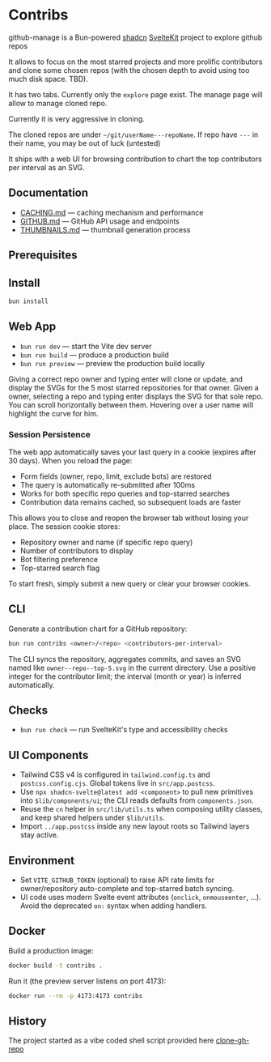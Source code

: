 # Contribs

github-manage is  a Bun-powered [shadcn](https://www.shadcn-svelte.com/)
[SvelteKit](https://svelte.dev/) project to explore github repos

It allows to focus on the most starred projects and more prolific
contributors and clone some chosen repos (with the chosen depth to
avoid using too much disk space. TBD).

It has two tabs. Currently only the `explore` page exist. The manage page
will allow to manage cloned repo.

Currently it is very aggressive in cloning.

The cloned repos are under `~/git/userName---repoName`. If repo have
`---` in their name, you may be out of luck (untested)

It ships with a web UI for browsing contribution to chart the top
contributors per interval as an SVG.

## Documentation

- [CACHING.md](CACHING.md) &mdash; caching mechanism and performance
- [GITHUB.md](GITHUB.md) &mdash; GitHub API usage and endpoints
- [THUMBNAILS.md](THUMBNAILS.md) &mdash; thumbnail generation process

## Prerequisites

## Install

```bash
bun install
```

## Web App

- `bun run dev` &mdash; start the Vite dev server
- `bun run build` &mdash; produce a production build
- `bun run preview` &mdash; preview the production build locally

Giving a correct repo owner and typing enter will clone or update, and
display the SVGs for the 5 most starred repositories for that owner.
Given a owner, selecting a repo and typing enter displays the SVG for
that sole repo. You can scroll horizontally between them. Hovering over
a user name will highlight the curve for him.

### Session Persistence

The web app automatically saves your last query in a cookie (expires
after 30 days). When you reload the page:

- Form fields (owner, repo, limit, exclude bots) are restored
- The query is automatically re-submitted after 100ms
- Works for both specific repo queries and top-starred searches
- Contribution data remains cached, so subsequent loads are faster

This allows you to close and reopen the browser tab without losing your
place. The session cookie stores:

- Repository owner and name (if specific repo query)
- Number of contributors to display
- Bot filtering preference
- Top-starred search flag

To start fresh, simply submit a new query or clear your browser
cookies.

## CLI

Generate a contribution chart for a GitHub repository:

```bash
bun run contribs <owner>/<repo> <contributors-per-interval>
```

The CLI syncs the repository, aggregates commits, and saves an SVG
named like `owner--repo--top-5.svg` in the current directory. Use a
positive integer for the contributor limit; the interval (month or
year) is inferred automatically.

## Checks

- `bun run check` &mdash; run SvelteKit's type and accessibility checks

## UI Components

- Tailwind CSS v4 is configured in `tailwind.config.ts` and
  `postcss.config.cjs`. Global tokens live in `src/app.postcss`.
- Use `npx shadcn-svelte@latest add <component>` to pull new primitives
  into `$lib/components/ui`; the CLI reads defaults from
  `components.json`.
- Reuse the `cn` helper in `src/lib/utils.ts` when composing utility
  classes, and keep shared helpers under `$lib/utils`.
- Import `../app.postcss` inside any new layout roots so Tailwind
  layers stay active.

## Environment

- Set `VITE_GITHUB_TOKEN` (optional) to raise API rate limits for
  owner/repository auto-complete and top-starred batch syncing.
- UI code uses modern Svelte event attributes (`onclick`,
  `onmouseenter`, ...). Avoid the deprecated `on:` syntax when adding
  handlers.

## Docker

Build a production image:

```bash
docker build -t contribs .
```

Run it (the preview server listens on port 4173):

```bash
docker run --rm -p 4173:4173 contribs
```

## History

The project started as a vibe coded shell script
provided here [clone-gh-repo](bin/clone-gh-repo)
